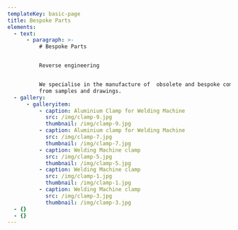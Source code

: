 ```yaml
---
templateKey: basic-page
title: Bespoke Parts
elements:
  - text:
      - paragraph: >-
          # Bespoke Parts


          Reverse engineering


          We specialise in the manufacture of  obsolete and bespoke components
          from samples and drawings.
  - gallery:
      - galleryitem:
          - caption: Aluminium Clamp for Welding Machine
            src: /img/clamp-9.jpg
            thumbnail: /img/clamp-9.jpg
          - caption: Aluminium clamp for Welding Machine
            src: /img/clamp-7.jpg
            thumbnail: /img/clamp-7.jpg
          - caption: Welding Machine clamp
            src: /img/clamp-5.jpg
            thumbnail: /img/clamp-5.jpg
          - caption: Welding Machine clamp
            src: /img/clamp-1.jpg
            thumbnail: /img/clamp-1.jpg
          - caption: Welding Machine clamp
            src: /img/clamp-3.jpg
            thumbnail: /img/clamp-3.jpg
  - {}
  - {}
---
```


